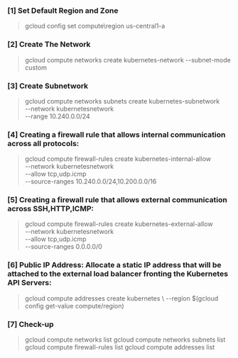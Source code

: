 ### [1] Set Default Region and Zone

> gcloud config set compute\region us-central1-a

### [2] Create The Network

> gcloud compute networks create kubernetes-network --subnet-mode custom

### [3] Create Subnetwork

> gcloud compute networks subnets create kubernetes-subnetwork \
--network kubernetesnetwork \
--range 10.240.0.0/24

### [4] Creating a firewall rule that allows internal communication across all protocols:

> gcloud compute firewall-rules create kubernetes-internal-allow \
--network kubernetesnetwork \
--allow tcp,udp.icmp \
--source-ranges 10.240.0.0/24,10.200.0.0/16

### [5] Creating a firewall rule that allows external communication across SSH,HTTP,ICMP:

> gcloud compute firewall-rules create kubernetes-external-allow \
--network kubernetesnetwork \
--allow tcp,udp.icmp \
--source-ranges 0.0.0.0/0

### [6] Public IP Address: Allocate a static IP address that will be attached to the external load balancer fronting the Kubernetes API Servers:
> gcloud compute addresses create kubernetes \ 
--region $(gcloud config get-value compute/region)

### [7] Check-up 
> gcloud compute networks list
> gcloud compute networks subnets list
> gcloud compute firewall-rules list
> gcloud compute addresses list